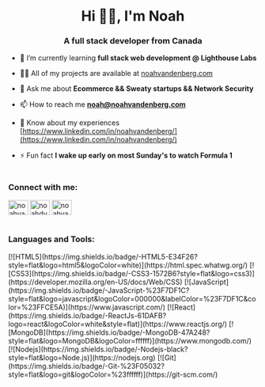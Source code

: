 <h1 align="center">Hi 👋🏻, I'm Noah</h1>
<h3 align="center">A full stack developer from Canada</h3>

- 🌱 I’m currently learning **full stack web development @ Lighthouse Labs**

- 👨‍💻 All of my projects are available at [noahvandenberg.com](noahvandenberg.com)

- 💬 Ask me about **Ecommerce && Sweaty startups && Network Security**

- 📫 How to reach me **noah@noahvandenberg.com**

- 📄 Know about my experiences [https://www.linkedin.com/in/noahvandenberg/](https://www.linkedin.com/in/noahvandenberg/)

- ⚡ Fun fact **I wake up early on most Sunday's to watch Formula 1**


#
<h3 align="left">Connect with me:</h3>
<p align="left">
<a href="https://dev.to/noahvandenberg" target="blank"><img align="center" src="https://raw.githubusercontent.com/rahuldkjain/github-profile-readme-generator/master/src/images/icons/Social/devto.svg" alt="noahvandenberg" height="30" width="40" /></a>
<a href="https://twitter.com/noahdvandenberg" target="blank"><img align="center" src="https://raw.githubusercontent.com/rahuldkjain/github-profile-readme-generator/master/src/images/icons/Social/twitter.svg" alt="noahdvandenberg" height="30" width="40" /></a>
<a href="https://linkedin.com/in/noahvandenberg" target="blank"><img align="center" src="https://raw.githubusercontent.com/rahuldkjain/github-profile-readme-generator/master/src/images/icons/Social/linked-in-alt.svg" alt="noahvandenberg" height="30" width="40" /></a>
</p>

#
<h3 align="left">Languages and Tools:</h3>
[![HTML5](https://img.shields.io/badge/-HTML5-E34F26?style=flat&logo=html5&logoColor=white)](https://html.spec.whatwg.org/)
[![CSS3](https://img.shields.io/badge/-CSS3-1572B6?style=flat&logo=css3)](https://developer.mozilla.org/en-US/docs/Web/CSS)
[![JavaScript](https://img.shields.io/badge/-JavaScript-%23F7DF1C?style=flat&logo=javascript&logoColor=000000&labelColor=%23F7DF1C&color=%23FFCE5A)](https://www.javascript.com/)
[![React](https://img.shields.io/badge/-ReactJs-61DAFB?logo=react&logoColor=white&style=flat)](https://www.reactjs.org/)
[![MongoDB](https://img.shields.io/badge/-MongoDB-47A248?style=flat&logo=MongoDB&logoColor=ffffff)](https://www.mongodb.com/)
[![Nodejs](https://img.shields.io/badge/-Nodejs-black?style=flat&logo=Node.js)](https://nodejs.org)
[![Git](https://img.shields.io/badge/-Git-%23F05032?style=flat&logo=git&logoColor=%23ffffff)](https://git-scm.com/)


<!--
<p><img align="center" src="https://github-readme-streak-stats.herokuapp.com/?user=noahvandenberg&" alt="noahvandenberg" /></p>
-->

